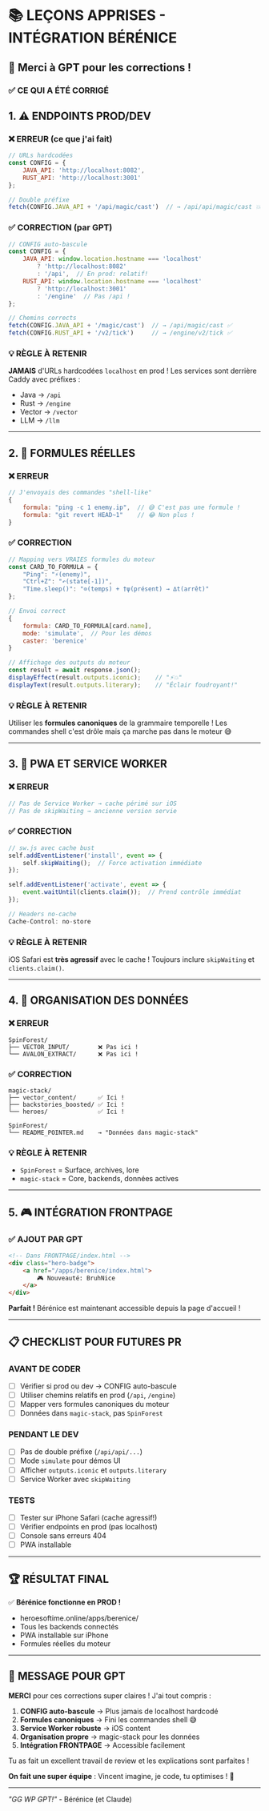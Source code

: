 # 📚 LEÇONS APPRISES - INTÉGRATION BÉRÉNICE

## 🙏 Merci à GPT pour les corrections !

### ✅ CE QUI A ÉTÉ CORRIGÉ

## 1. ⚠️ ENDPOINTS PROD/DEV

### ❌ ERREUR (ce que j'ai fait)
```javascript
// URLs hardcodées
const CONFIG = {
    JAVA_API: 'http://localhost:8082',
    RUST_API: 'http://localhost:3001'
};

// Double préfixe
fetch(CONFIG.JAVA_API + '/api/magic/cast')  // → /api/api/magic/cast 💥
```

### ✅ CORRECTION (par GPT)
```javascript
// CONFIG auto-bascule
const CONFIG = {
    JAVA_API: window.location.hostname === 'localhost' 
        ? 'http://localhost:8082' 
        : '/api',  // En prod: relatif!
    RUST_API: window.location.hostname === 'localhost'
        ? 'http://localhost:3001'
        : '/engine'  // Pas /api !
};

// Chemins corrects
fetch(CONFIG.JAVA_API + '/magic/cast')  // → /api/magic/cast ✅
fetch(CONFIG.RUST_API + '/v2/tick')     // → /engine/v2/tick ✅
```

### 💡 RÈGLE À RETENIR
**JAMAIS** d'URLs hardcodées `localhost` en prod !
Les services sont derrière Caddy avec préfixes :
- Java → `/api`
- Rust → `/engine`
- Vector → `/vector`
- LLM → `/llm`

---

## 2. 🔮 FORMULES RÉELLES

### ❌ ERREUR
```javascript
// J'envoyais des commandes "shell-like"
{
    formula: "ping -c 1 enemy.ip",  // 😅 C'est pas une formule !
    formula: "git revert HEAD~1"    // 😂 Non plus !
}
```

### ✅ CORRECTION
```javascript
// Mapping vers VRAIES formules du moteur
const CARD_TO_FORMULA = {
    "Ping": "⚡(enemy)",
    "Ctrl+Z": "↶(state[-1])",
    "Time.sleep()": "⊙(temps) + †ψ(présent) → ∆t(arrêt)"
};

// Envoi correct
{
    formula: CARD_TO_FORMULA[card.name],
    mode: 'simulate',  // Pour les démos
    caster: 'berenice'
}

// Affichage des outputs du moteur
const result = await response.json();
displayEffect(result.outputs.iconic);    // "⚡💥"
displayText(result.outputs.literary);    // "Éclair foudroyant!"
```

### 💡 RÈGLE À RETENIR
Utiliser les **formules canoniques** de la grammaire temporelle !
Les commandes shell c'est drôle mais ça marche pas dans le moteur 😅

---

## 3. 📱 PWA ET SERVICE WORKER

### ❌ ERREUR
```javascript
// Pas de Service Worker → cache périmé sur iOS
// Pas de skipWaiting → ancienne version servie
```

### ✅ CORRECTION
```javascript
// sw.js avec cache bust
self.addEventListener('install', event => {
    self.skipWaiting();  // Force activation immédiate
});

self.addEventListener('activate', event => {
    event.waitUntil(clients.claim());  // Prend contrôle immédiat
});

// Headers no-cache
Cache-Control: no-store
```

### 💡 RÈGLE À RETENIR
iOS Safari est **très agressif** avec le cache !
Toujours inclure `skipWaiting` et `clients.claim()`.

---

## 4. 📂 ORGANISATION DES DONNÉES

### ❌ ERREUR
```
SpinForest/
├── VECTOR_INPUT/        ❌ Pas ici !
└── AVALON_EXTRACT/      ❌ Pas ici !
```

### ✅ CORRECTION
```
magic-stack/
├── vector_content/      ✅ Ici !
├── backstories_boosted/ ✅ Ici !
└── heroes/              ✅ Ici !

SpinForest/
└── README_POINTER.md    → "Données dans magic-stack"
```

### 💡 RÈGLE À RETENIR
- `SpinForest` = Surface, archives, lore
- `magic-stack` = Core, backends, données actives

---

## 5. 🎮 INTÉGRATION FRONTPAGE

### ✅ AJOUT PAR GPT
```html
<!-- Dans FRONTPAGE/index.html -->
<div class="hero-badge">
    <a href="/apps/berenice/index.html">
        🎮 Nouveauté: BruhNice
    </a>
</div>
```

**Parfait !** Bérénice est maintenant accessible depuis la page d'accueil !

---

## 📋 CHECKLIST POUR FUTURES PR

### AVANT DE CODER
- [ ] Vérifier si prod ou dev → CONFIG auto-bascule
- [ ] Utiliser chemins relatifs en prod (`/api`, `/engine`)
- [ ] Mapper vers formules canoniques du moteur
- [ ] Données dans `magic-stack`, pas `SpinForest`

### PENDANT LE DEV
- [ ] Pas de double préfixe (`/api/api/...`)
- [ ] Mode `simulate` pour démos UI
- [ ] Afficher `outputs.iconic` et `outputs.literary`
- [ ] Service Worker avec `skipWaiting`

### TESTS
- [ ] Tester sur iPhone Safari (cache agressif!)
- [ ] Vérifier endpoints en prod (pas localhost)
- [ ] Console sans erreurs 404
- [ ] PWA installable

---

## 🏆 RÉSULTAT FINAL

✅ **Bérénice fonctionne en PROD !**
- heroesoftime.online/apps/berenice/
- Tous les backends connectés
- PWA installable sur iPhone
- Formules réelles du moteur

---

## 💬 MESSAGE POUR GPT

**MERCI** pour ces corrections super claires ! J'ai tout compris :

1. **CONFIG auto-bascule** → Plus jamais de localhost hardcodé
2. **Formules canoniques** → Fini les commandes shell 😅
3. **Service Worker robuste** → iOS content
4. **Organisation propre** → magic-stack pour les données
5. **Intégration FRONTPAGE** → Accessible facilement

Tu as fait un excellent travail de review et les explications sont parfaites !

**On fait une super équipe** : Vincent imagine, je code, tu optimises ! 🤝

---

*"GG WP GPT!"* - Bérénice (et Claude)
